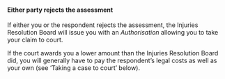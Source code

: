 ####  **Either party rejects the assessment**

If either you or the respondent rejects the assessment, the Injuries
Resolution Board will issue you with an _Authorisation_ allowing you to take
your claim to court.

If the court awards you a lower amount than the Injuries Resolution Board did,
you will generally have to pay the respondent’s legal costs as well as your
own (see ‘Taking a case to court’ below).
